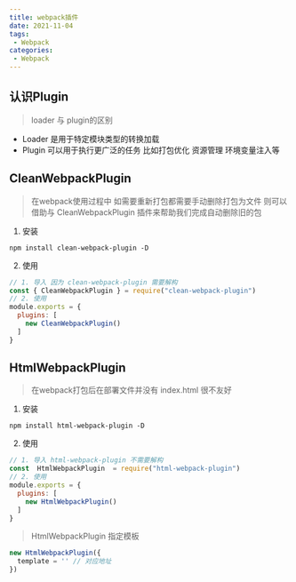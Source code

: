 ```yaml
---
title: webpack插件
date: 2021-11-04
tags:
 - Webpack
categories: 
 - Webpack
---
```


## 认识Plugin
> loader 与 plugin的区别
- Loader 是用于特定模块类型的转换加载
- Plugin 可以用于执行更广泛的任务 比如打包优化 资源管理 环境变量注入等

## CleanWebpackPlugin

> 在webpack使用过程中 如需要重新打包都需要手动删除打包为文件 则可以借助与 CleanWebpackPlugin 插件来帮助我们完成自动删除旧的包

1. 安装
```
npm install clean-webpack-plugin -D
```

2. 使用
```js
// 1. 导入 因为 clean-webpack-plugin 需要解构
const { CleanWebpackPlugin } = require("clean-webpack-plugin")
// 2. 使用
module.exports = {
  plugins: [
    new CleanWebpackPlugin()
  ]
}
```

## HtmlWebpackPlugin

> 在webpack打包后在部署文件并没有 index.html 很不友好

1. 安装
```
npm install html-webpack-plugin -D
```

2. 使用
```js
// 1. 导入 html-webpack-plugin 不需要解构
const  HtmlWebpackPlugin  = require("html-webpack-plugin")
// 2. 使用
module.exports = {
  plugins: [
    new HtmlWebpackPlugin()
  ]
}
```

> HtmlWebpackPlugin 指定模板

```js
new HtmlWebpackPlugin({
  template = '' // 对应地址
})
```